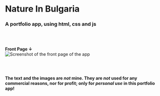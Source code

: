 # Nature In Bulgaria
### A portfolio app, using html, css and js
<br/>
<br/>

**Front Page ↓**
<br/>
![Screenshot of the front page of the app](https://i.ibb.co/drPgvS1/nature-in-bulgaria-gh.png)


<br/>
<br/>

**The text and the images are *not* mine. They are *not* used for any commercial reasons, nor for profit; only for *personal use* in this portfolio app!**


